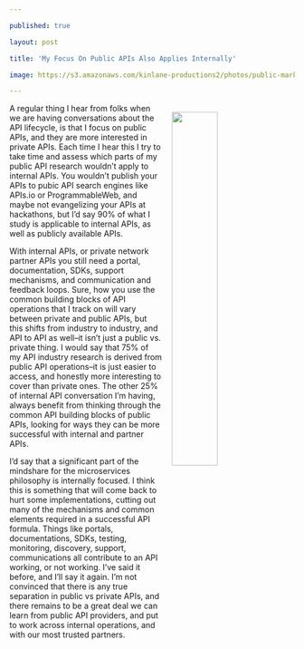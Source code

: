 ---
published: true
layout: post
title: 'My Focus On Public APIs Also Applies Internally'
image: https://s3.amazonaws.com/kinlane-productions2/photos/public-market.jpg
---

<p><img src="https://s3.amazonaws.com/kinlane-productions2/photos/public-market.jpg" align="right" width="40%" style="padding: 15px;" />
<p>A regular thing I hear from folks when we are having conversations about the API lifecycle, is that I focus on public APIs, and they are more interested in private APIs. Each time I hear this I try to take time and assess which parts of my public API research wouldn’t apply to internal APIs. You wouldn’t publish your APIs to pubic API search engines like APIs.io or ProgrammableWeb, and maybe not evangelizing your APIs at hackathons, but I’d say 90% of what I study is applicable to internal APIs, as well as publicly available APIs.

<p>With internal APIs, or private network partner APIs you still need a portal, documentation, SDKs, support mechanisms, and communication and feedback loops. Sure, how you use the common building blocks of API operations that I track on will vary between private and public APIs, but this shifts from industry to industry, and API to API as well–it isn’t just a public vs. private thing. I would say that 75% of my API industry research is derived from public API operations–it is just easier to access, and honestly more interesting to cover than private ones. The other 25% of internal API conversation I’m having, always benefit from thinking through the common API building blocks of public APIs, looking for ways they can be more successful with internal and partner APIs.

<p>I’d say that a significant part of the mindshare for the microservices philosophy is internally focused. I think this is something that will come back to hurt some implementations, cutting out many of the mechanisms and common elements required in a successful API formula. Things like portals, documentations, SDKs, testing, monitoring, discovery, support, communications all contribute to an API working, or not working. I’ve said it before, and I’ll say it again. I’m not convinced that there is any true separation in public vs private APIs, and there remains to be a great deal we can learn from public API providers, and put to work across internal operations, and with our most trusted partners.


